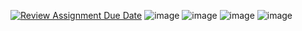 [![Review Assignment Due Date](https://classroom.github.com/assets/deadline-readme-button-22041afd0340ce965d47ae6ef1cefeee28c7c493a6346c4f15d667ab976d596c.svg)](https://classroom.github.com/a/W2_TH6Rw)
![image](https://github.com/user-attachments/assets/79071ea7-2a9f-4e80-b613-184f64599ad1)
![image](https://github.com/user-attachments/assets/88057a7b-cf9d-4811-bc93-96c5e16ad7f0)
![image](https://github.com/user-attachments/assets/6b939d95-4e68-4d64-a4c4-353883e497e8)
![image](https://github.com/user-attachments/assets/5c6a56dc-5f94-43e7-a779-673cb7013412)
